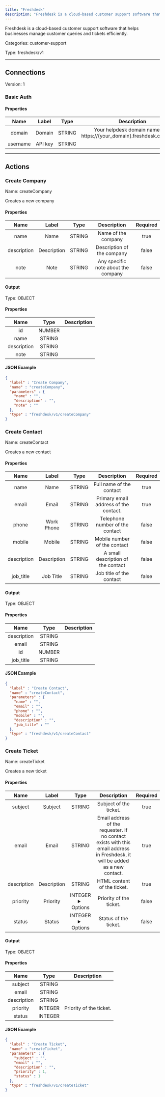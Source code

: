 ```yaml
---
title: "Freshdesk"
description: "Freshdesk is a cloud-based customer support software that helps businesses manage customer queries and tickets efficiently."
---
```


Freshdesk is a cloud-based customer support software that helps businesses manage customer queries and tickets efficiently.


Categories: customer-support


Type: freshdesk/v1

<hr />



## Connections

Version: 1


### Basic Auth

#### Properties

|      Name       |      Label     |     Type     |     Description     | Required |
|:---------------:|:--------------:|:------------:|:-------------------:|:--------:|
| domain | Domain | STRING | Your helpdesk domain name, e.g. https://{your_domain}.freshdesk.com/api/v2 | true |
| username | API key | STRING |  | true |





<hr />



## Actions


### Create Company
Name: createCompany

Creates a new company

#### Properties

|      Name       |      Label     |     Type     |     Description     | Required |
|:---------------:|:--------------:|:------------:|:-------------------:|:--------:|
| name | Name | STRING | Name of the company | true |
| description | Description | STRING | Description of the company | false |
| note | Note | STRING | Any specific note about the company | false |


#### Output



Type: OBJECT


#### Properties

|     Name     |     Type     |     Description     |
|:------------:|:------------:|:-------------------:|
| id | NUMBER |  |
| name | STRING |  |
| description | STRING |  |
| note | STRING |  |




#### JSON Example
```json
{
  "label" : "Create Company",
  "name" : "createCompany",
  "parameters" : {
    "name" : "",
    "description" : "",
    "note" : ""
  },
  "type" : "freshdesk/v1/createCompany"
}
```


### Create Contact
Name: createContact

Creates a new contact

#### Properties

|      Name       |      Label     |     Type     |     Description     | Required |
|:---------------:|:--------------:|:------------:|:-------------------:|:--------:|
| name | Name | STRING | Full name of the contact | true |
| email | Email | STRING | Primary email address of the contact. | true |
| phone | Work Phone | STRING | Telephone number of the contact | false |
| mobile | Mobile | STRING | Mobile number of the contact | false |
| description | Description | STRING | A small description of the contact | false |
| job_title | Job Title | STRING | Job title of the contact | false |


#### Output



Type: OBJECT


#### Properties

|     Name     |     Type     |     Description     |
|:------------:|:------------:|:-------------------:|
| description | STRING |  |
| email | STRING |  |
| id | NUMBER |  |
| job_title | STRING |  |




#### JSON Example
```json
{
  "label" : "Create Contact",
  "name" : "createContact",
  "parameters" : {
    "name" : "",
    "email" : "",
    "phone" : "",
    "mobile" : "",
    "description" : "",
    "job_title" : ""
  },
  "type" : "freshdesk/v1/createContact"
}
```


### Create Ticket
Name: createTicket

Creates a new ticket

#### Properties

|      Name       |      Label     |     Type     |     Description     | Required |
|:---------------:|:--------------:|:------------:|:-------------------:|:--------:|
| subject | Subject | STRING | Subject of the ticket. | true |
| email | Email | STRING | Email address of the requester. If no contact exists with this email address in Freshdesk, it will be added as a new contact. | true |
| description | Description | STRING | HTML content of the ticket. | true |
| priority | Priority | INTEGER <details> <summary> Options </summary> 1, 2, 3, 4 </details> | Priority of the ticket. | false |
| status | Status | INTEGER <details> <summary> Options </summary> 2, 3, 4, 5 </details> | Status of the ticket. | false |


#### Output



Type: OBJECT


#### Properties

|     Name     |     Type     |     Description     |
|:------------:|:------------:|:-------------------:|
| subject | STRING |  |
| email | STRING |  |
| description | STRING |  |
| priority | INTEGER | Priority of the ticket. |
| status | INTEGER |  |




#### JSON Example
```json
{
  "label" : "Create Ticket",
  "name" : "createTicket",
  "parameters" : {
    "subject" : "",
    "email" : "",
    "description" : "",
    "priority" : 1,
    "status" : 1
  },
  "type" : "freshdesk/v1/createTicket"
}
```





